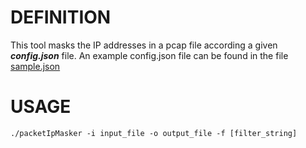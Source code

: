 # DEFINITION

This tool masks the IP addresses in a pcap file according a given ***config.json*** file. An example config.json file can be found in the file [sample.json](https://github.com/emrechan/golang/blob/master/packetIpMasker/sample.json)

# USAGE

`./packetIpMasker -i input_file -o output_file -f [filter_string]`